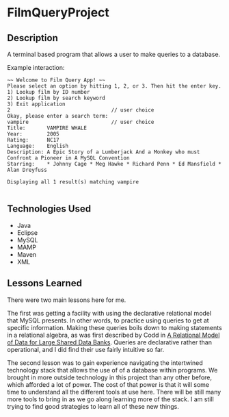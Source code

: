 # FilmQueryProject

## Description

A terminal based program that allows a user to make queries to a database. 

Example interaction:

~~~
~~ Welcome to Film Query App! ~~
Please select an option by hitting 1, 2, or 3. Then hit the enter key.
1) Lookup film by ID number
2) Lookup film by search keyword
3) Exit application
2                                 // user choice
Okay, please enter a search term: 
vampire                           // user choice
Title:       VAMPIRE WHALE
Year:        2005
Rating:      NC17
Language:    English
Description: A Epic Story of a Lumberjack And a Monkey who must Confront a Pioneer in A MySQL Convention
Starring:    * Johnny Cage * Meg Hawke * Richard Penn * Ed Mansfield * Alan Dreyfuss 

Displaying all 1 result(s) matching vampire


~~~

## Technologies Used

* Java
* Eclipse
* MySQL
* MAMP
* Maven
* XML

## Lessons Learned

There were two main lessons here for me. 

The first was getting a facility with using the declarative relational model that MySQL presents. In other words, to practice using queries to get at specific information. Making these queries boils down to making statements in a relational algebra, as was first described by Codd in [A Relational Model of Data for Large Shared Data Banks](https://dl.acm.org/doi/pdf/10.1145/362384.362685). Queries are declarative rather than operational, and I did find their use fairly intuitive so far. 

The second lesson was to gain experience navigating the intertwined technology stack that allows the use of of a database within programs. We brought in more outside technology in this project than any other before, which afforded a lot of power. The cost of that power is that it will some time to understand all the different tools at use here. There will be still many more tools to bring in as we go along learning more of the stack. I am still trying to find good strategies to learn all of these new things. 


